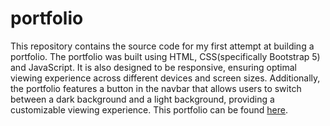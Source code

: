 # portfolio
This repository contains the source code for my first attempt at building a portfolio. The portfolio was built using HTML, CSS(specifically Bootstrap 5) and JavaScript. 
It is also designed to be responsive, ensuring optimal viewing experience across different devices and screen sizes. Additionally, the portfolio features a button in the navbar that allows users to switch between a dark background and a light background, providing a customizable viewing experience. This portfolio can be found [here](https://thahmidur-r.github.io/first-attempt-portfolio/).
